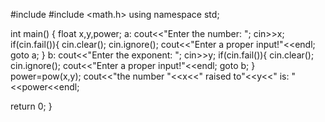 #include <iostream>
#include <math.h>
using namespace std;

int main() {
	float x,y,power;
	a:
		cout<<"Enter the number: ";
		cin>>x;
		if(cin.fail()){
			cin.clear();
			cin.ignore();
			cout<<"Enter a proper input!"<<endl;
			goto a;
		}
		b:
		cout<<"Enter the exponent: ";
		cin>>y;
		if(cin.fail()){
			cin.clear();
			cin.ignore();
			cout<<"Enter a proper input!"<<endl;
			goto b;
		}
		power=pow(x,y);
		cout<<"the number "<<x<<" raised to"<<y<<" is: "<<power<<endl;

  return 0;	
}
